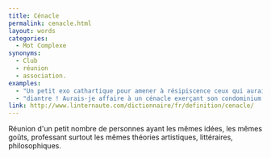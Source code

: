 ```yaml
---
title: Cénacle
permalink: cenacle.html
layout: words
categories:
  - Mot Complexe
synonyms:
  - Club
  - réunion
  - association.
examples:
  - "Un petit exo cathartique pour amener à résipiscence ceux qui auraient fréquenté un cénacle de soudards dévoyés..."
  - "diantre ! Aurais-je affaire à un cénacle exerçant son condominium oligarchique ?"
link: http://www.linternaute.com/dictionnaire/fr/definition/cenacle/
---
```


Réunion d'un petit nombre de personnes ayant les mêmes idées, les mêmes goûts, professant surtout les mêmes théories artistiques, littéraires, philosophiques.
